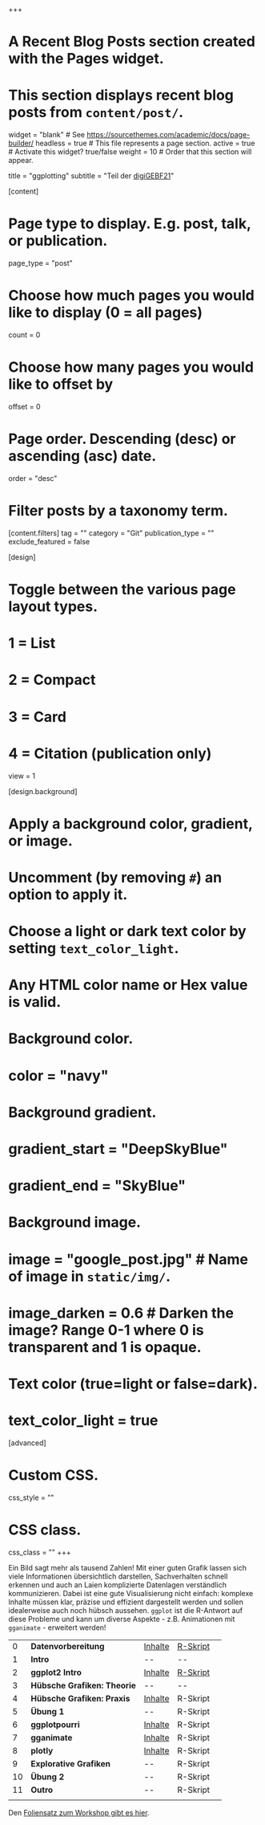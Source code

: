 +++
# A Recent Blog Posts section created with the Pages widget.
# This section displays recent blog posts from `content/post/`.

widget = "blank"  # See https://sourcethemes.com/academic/docs/page-builder/
headless = true  # This file represents a page section.
active = true  # Activate this widget? true/false
weight = 10  # Order that this section will appear.

title = "ggplotting"
subtitle = "Teil der [digiGEBF21](https://www.digigebf21.de/frontend/index.php)"

[content]
  # Page type to display. E.g. post, talk, or publication.
  page_type = "post"

  # Choose how much pages you would like to display (0 = all pages)
  count = 0

  # Choose how many pages you would like to offset by
  offset = 0

  # Page order. Descending (desc) or ascending (asc) date.
  order = "desc"

  # Filter posts by a taxonomy term.
  [content.filters]
    tag = ""
    category = "Git"
    publication_type = ""
    exclude_featured = false

[design]
  # Toggle between the various page layout types.
  #   1 = List
  #   2 = Compact
  #   3 = Card
  #   4 = Citation (publication only)
  view = 1

[design.background]
  # Apply a background color, gradient, or image.
  #   Uncomment (by removing `#`) an option to apply it.
  #   Choose a light or dark text color by setting `text_color_light`.
  #   Any HTML color name or Hex value is valid.

  # Background color.
  # color = "navy"

  # Background gradient.
  # gradient_start = "DeepSkyBlue"
  # gradient_end = "SkyBlue"

  # Background image.
  # image = "google_post.jpg"  # Name of image in `static/img/`.
  # image_darken = 0.6  # Darken the image? Range 0-1 where 0 is transparent and 1 is opaque.

  # Text color (true=light or false=dark).
  # text_color_light = true  

[advanced]
 # Custom CSS.
 css_style = ""

 # CSS class.
 css_class = ""
+++

<a id="ggplotting"></a>
Ein Bild sagt mehr als tausend Zahlen! Mit einer guten Grafik lassen sich viele Informationen übersichtlich darstellen, Sachverhalten schnell erkennen und auch an Laien komplizierte Datenlagen verständlich kommunizieren. Dabei ist eine gute Visualisierung nicht einfach: komplexe Inhalte müssen klar, präzise und effizient dargestellt werden und sollen idealerweise auch noch hübsch aussehen. `ggplot` ist die R-Antwort auf diese Probleme und kann um diverse Aspekte - z.B. Animationen mit `gganimate` - erweitert werden!

|  |  |  |  |  |
| --- | --- | --- | --- | --- |
| 0 | **Datenvorbereitung** | [Inhalte](/post/ggplotting-daten) | [R-Skript](/post/ggplotting-daten.R) |
| 1 | **Intro** | -- | -- |
| 2 | **ggplot2 Intro** | [Inhalte](/post/ggplotting-intro) | [R-Skript](/post/ggplotting-intro.R) |
| 3 | **Hübsche Grafiken: Theorie** | -- | -- |
| 4 | **Hübsche Grafiken: Praxis** | [Inhalte](/post/ggplotting-themes) | R-Skript |
| 5 | **Übung 1** | -- | R-Skript |
| 6 | **ggplotpourri** | [Inhalte](/post/ggplotting-ggplotpourri) | R-Skript |
| 7 | **gganimate** | [Inhalte](/post/ggplotting-gganimate) | R-Skript |
| 8 | **plotly** | [Inhalte](/post/ggplotting-plotly) | R-Skript |
| 9 | **Explorative Grafiken** | -- | R-Skript |
| 10 | **Übung 2** | -- | R-Skript |
| 11 | **Outro** | -- | R-Skript |
| | | | |

Den [<i class='fas fa-download'></i> Foliensatz zum Workshop gibt es hier](/post/ggplotting_folien.pdf).
